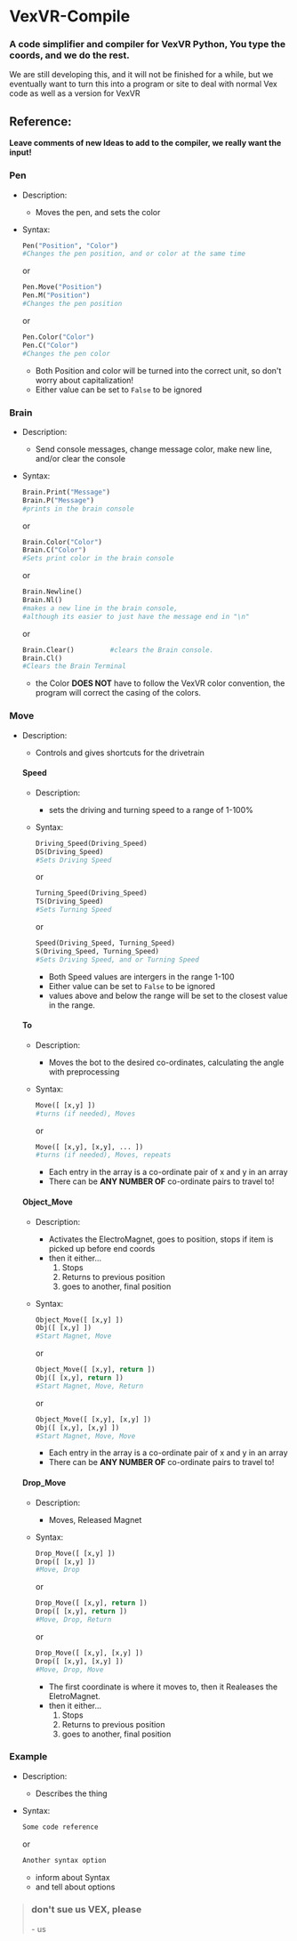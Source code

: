 # VexVR-Compile
### A code simplifier and compiler for VexVR Python, You type the coords, and we do the rest.

We are still developing this, and it will not be finished for a while, but we eventually want to turn this into a program or site to deal with normal Vex code as well as a version for VexVR


## Reference:

**Leave comments of new Ideas to add to the compiler, we really want the input!**


### Pen
* Description:
  * Moves the pen, and sets the color

* Syntax: 

    ```python
    Pen("Position", "Color")
    #Changes the pen position, and or color at the same time
    ```
    or 
    ```python
    Pen.Move("Position")
    Pen.M("Position")
    #Changes the pen position
    ```
    or
    ```python
    Pen.Color("Color")
    Pen.C("Color")
    #Changes the pen color
    ```

    * Both Position and color will be turned into the correct unit, so don't worry about capitalization!
    * Either value can be set to `False` to be ignored


### Brain
* Description:
  * Send console messages, change message color, make new line, and/or clear the console

* Syntax: 

    ```python
    Brain.Print("Message")
    Brain.P("Message")
    #prints in the brain console
    ```
    or
    ```python
    Brain.Color("Color")
    Brain.C("Color")
    #Sets print color in the brain console
    ```
    or
    ```python
    Brain.Newline()
    Brain.Nl()
    #makes a new line in the brain console,
    #although its easier to just have the message end in "\n"
    ```
    or
    ```python
    Brain.Clear()         #clears the Brain console.
    Brain.Cl()
    #Clears the Brain Terminal
    ```
    
    * the Color **DOES NOT** have to follow the VexVR color convention, the program will correct the casing of the colors.

### Move 
* Description:
  * Controls and gives shortcuts for the drivetrain
  
  #### Speed
  * Description:
    * sets the driving and turning speed to a range of 1-100%

  * Syntax: 

    ```python
    Driving_Speed(Driving_Speed)  
    DS(Driving_Speed)
    #Sets Driving Speed
    ```
    or
    ```python
    Turning_Speed(Driving_Speed)  
    TS(Driving_Speed)
    #Sets Turning Speed
    ```
    or
    ```python
    Speed(Driving_Speed, Turning_Speed)  
    S(Driving_Speed, Turning_Speed)
    #Sets Driving Speed, and or Turning Speed
    ```
  
    * Both Speed values are intergers in the range 1-100
    * Either value can be set to `False` to be ignored
    * values above and below the range will be set to the closest value in the range.




  #### To
  * Description:
    * Moves the bot to the desired co-ordinates, calculating the angle with preprocessing

  * Syntax: 

    ```python
    Move([ [x,y] ])
    #turns (if needed), Moves
    ```
    or
    ```python
    Move([ [x,y], [x,y], ... ])
    #turns (if needed), Moves, repeats
    ```

    * Each entry in the array is a co-ordinate pair of x and y in an array
    * There can be **ANY NUMBER OF** co-ordinate pairs to travel to!


  #### Object_Move
  * Description:
    * Activates the ElectroMagnet, goes to position, stops if item is picked up before end coords
    * then it either...
      1. Stops
      2. Returns to previous position
      3. goes to another, final position
  
  * Syntax: 

    ```python
    Object_Move([ [x,y] ])
    Obj([ [x,y] ])
    #Start Magnet, Move
    ```
    or
    ```python
    Object_Move([ [x,y], return ])
    Obj([ [x,y], return ])
    #Start Magnet, Move, Return
    ```
    or
    ```python
    Object_Move([ [x,y], [x,y] ])
    Obj([ [x,y], [x,y] ])
    #Start Magnet, Move, Move
    ```
 
    * Each entry in the array is a co-ordinate pair of x and y in an array
    * There can be **ANY NUMBER OF** co-ordinate pairs to travel to!


  #### Drop_Move
  * Description:
    * Moves, Released Magnet

  * Syntax: 

    ```python
    Drop_Move([ [x,y] ])
    Drop([ [x,y] ])
    #Move, Drop
    ```
    or
    ```python
    Drop_Move([ [x,y], return ])
    Drop([ [x,y], return ])
    #Move, Drop, Return
    ```
    or
    ```python
    Drop_Move([ [x,y], [x,y] ])
    Drop([ [x,y], [x,y] ])
    #Move, Drop, Move
    ```

    * The first coordinate is where it moves to, then it Realeases the EletroMagnet.
    * then it either...
      1. Stops
      2. Returns to previous position
      3. goes to another, final position


### Example
* Description:
  * Describes the thing

* Syntax: 

  ```python
  Some code reference
  ```
  or
  ```python
  Another syntax option
  ```
 
  * inform about Syntax
  * and tell about options


> ### don't sue us VEX, **please**
> \- us
